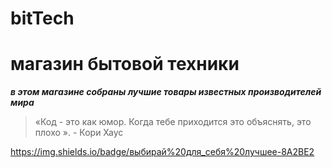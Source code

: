 # bitTech
# магазин бытовой техники
***в этом магазине собраны лучшие товары известных производителей мира***

> «Код - это как юмор. Когда тебе приходится это объяснять, это плохо ». - Кори Хаус

<a>https://img.shields.io/badge/выбирай%20для_себя%20лучшее-8A2BE2</a>